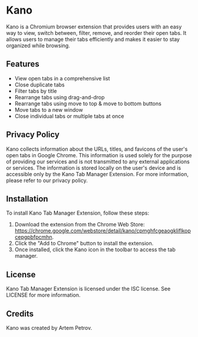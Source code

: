 # Kano

Kano is a Chromium browser extension that provides users with an easy way to view, switch between, filter, remove, and reorder their open tabs. It allows users to manage their tabs efficiently and makes it easier to stay organized while browsing.

## Features

- View open tabs in a comprehensive list
- Close duplicate tabs 
- Filter tabs by title
- Rearrange tabs using drag-and-drop
- Rearrange tabs using move to top & move to bottom buttons
- Move tabs to a new window
- Close individual tabs or multiple tabs at once

## Privacy Policy

Kano collects information about the URLs, titles, and favicons of the user's open tabs in Google Chrome. This information is used solely for the purpose of providing our services and is not transmitted to any external applications or services. The information is stored locally on the user's device and is accessible only by the Kano Tab Manager Extension. For more information, please refer to our privacy policy.

## Installation

To install Kano Tab Manager Extension, follow these steps:

1. Download the extension from the Chrome Web Store: https://chrome.google.com/webstore/detail/kano/cpmghfcgeaogkliflkopcepgpbfpcmhn.
2. Click the "Add to Chrome" button to install the extension.
3. Once installed, click the Kano icon in the toolbar to access the tab manager.

## License

Kano Tab Manager Extension is licensed under the ISC license. See LICENSE for more information.

## Credits

Kano was created by Artem Petrov. 
